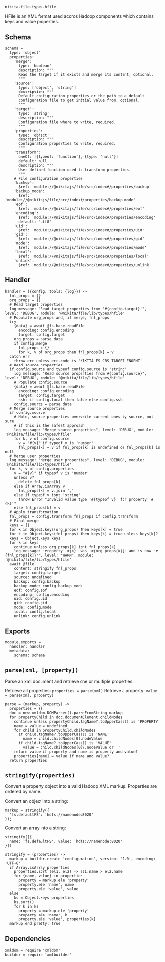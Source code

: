 
`nikita.file.types.hfile`

HFile is an XML format used accros Hadoop components which contains keys and
value properties.

## Schema

    schema =
      type: 'object'
      properties:
        'merge':
          type: 'boolean'
          description: """
          Read the target if it exists and merge its content, optional.
          """
        'source':
          type: ['object', 'string']
          description: """
          Default configuration properties or the path to a default
          configuration file to get initial value from, optional.
          """
        'target':
          type: 'string'
          description: """
          Configuration file where to write, required.
          """
        'properties':
          type: 'object'
          description: """
          Configuration properties to write, required.
          """
        'transform':
          oneOf: [{typeof: 'function'}, {type: 'null'}]
          default: null
          description: """
          User defined function used to transform properties.
          """
        # File configuration properties
        'backup':
          $ref: 'module://@nikitajs/file/src/index#/properties/backup'
        'backup_mode':
          $ref: 'module://@nikitajs/file/src/index#/properties/backup_mode'
        'eof':
          $ref: 'module://@nikitajs/file/src/index#/properties/eof'
        'encoding':
          $ref: 'module://@nikitajs/file/src/index#/properties/encoding'
          default: 'utf8'
        'uid':
          $ref: 'module://@nikitajs/file/src/index#/properties/uid'
        'gid':
          $ref: 'module://@nikitajs/file/src/index#/properties/gid'
        'mode':
          $ref: 'module://@nikitajs/file/src/index#/properties/mode'
        'local':
          $ref: 'module://@nikitajs/file/src/index#/properties/local'
        'unlink':
          $ref: 'module://@nikitajs/file/src/index#/properties/unlink'

## Handler

    handler = ({config, tools: {log}}) ->
      fnl_props = {}
      org_props = {}
      # Read target properties
      log message: "Read target properties from '#{config.target}'", level: 'DEBUG', module: '@nikita/file/lib/types/hfile'
      # Populate org_props and, if merge, fnl_props
      try
        {data} = await @fs.base.readFile
          encoding: config.encoding
          target: config.target
        org_props = parse data
        if config.merge
          fnl_props = {}
          for k, v of org_props then fnl_props[k] = v
      catch err
        throw err unless err.code is 'NIKITA_FS_CRS_TARGET_ENOENT'
      # Read source properties
      if config.source and typeof config.source is 'string'
        log message: "Read source properties from #{config.source}", level: 'DEBUG', module: '@nikita/file/lib/types/hfile'
        # Populate config.source
        {data} = await @fs.base.readFile
          encoding: config.encoding
          target: config.target
          ssh: if config.local then false else config.ssh
        config.source = parse data
      # Merge source properties
      if config.source
        # Note, source properties overwrite current ones by source, not sure
        # if this is the safest approach
        log message: "Merge source properties", level: 'DEBUG', module: '@nikita/file/lib/types/hfile'
        for k, v of config.source
          v = "#{v}" if typeof v is 'number'
          fnl_props[k] = v if fnl_props[k] is undefined or fnl_props[k] is null
      # Merge user properties
      log message: "Merge user properties", level: 'DEBUG', module: '@nikita/file/lib/types/hfile'
      for k, v of config.properties
        v = "#{v}" if typeof v is 'number'
        unless v?
          delete fnl_props[k]
        else if Array.isArray v
          fnl_props[k] = v.join ','
        else if typeof v isnt 'string'
          throw Error "Invalid value type '#{typeof v}' for property '#{k}'"
        else fnl_props[k] = v
      # Apply transformation
      fnl_props = config.transform fnl_props if config.transform
      # Final merge
      keys = {}
      for k in Object.keys(org_props) then keys[k] = true
      for k in Object.keys(fnl_props) then keys[k] = true unless keys[k]?
      keys = Object.keys keys
      for k in keys
        continue unless org_props[k] isnt fnl_props[k]
        log message: "Property '#{k}' was '#{org_props[k]}' and is now '#{fnl_props[k]}'", level: 'WARN', module: '@nikita/file/lib/types/hfile'
      await @file
        content: stringify fnl_props
        target: config.target
        source: undefined
        backup: config.backup
        backup_mode: config.backup_mode
        eof: config.eof
        encoding: config.encoding
        uid: config.uid
        gid: config.gid
        mode: config.mode
        local: config.local
        unlink: config.unlink
      
## Exports

    module.exports =
      handler: handler
      metadata:
        schema: schema

## `parse(xml, [property])`

Parse an xml document and retrieve one or multiple properties.

Retrieve all properties: `properties = parse(xml)`
Retrieve a property: `value = parse(xml, property)`

    parse = (markup, property) ->
      properties = {}
      doc = new xmldom.DOMParser().parseFromString markup
      for propertyChild in doc.documentElement.childNodes
        continue unless propertyChild.tagName?.toUpperCase() is 'PROPERTY'
        name = value = undefined
        for child in propertyChild.childNodes
          if child.tagName?.toUpperCase() is 'NAME'
            name = child.childNodes[0].nodeValue
          if child.tagName?.toUpperCase() is 'VALUE'
            value = child.childNodes[0]?.nodeValue or ''
        return value if property and name is property and value?
        properties[name] = value if name and value?
      return properties

## `stringify(properties)`

Convert a property object into a valid Hadoop XML markup. Properties are
ordered by name.

Convert an object into a string:

```
markup = stringify({
  'fs.defaultFS': 'hdfs://namenode:8020'
});
```

Convert an array into a string:

```
stringify([{
  name: 'fs.defaultFS', value: 'hdfs://namenode:8020'
}])
```

    stringify = (properties) ->
      markup = builder.create 'configuration', version: '1.0', encoding: 'UTF-8'
      if Array.isArray properties
        properties.sort (el1, el2) -> el1.name > el2.name
        for {name, value} in properties
          property = markup.ele 'property'
          property.ele 'name', name
          property.ele 'value', value
      else
        ks = Object.keys properties
        ks.sort()
        for k in ks
          property = markup.ele 'property'
          property.ele 'name', k
          property.ele 'value', properties[k]
      markup.end pretty: true

## Dependencies

    xmldom = require 'xmldom'
    builder = require 'xmlbuilder'
